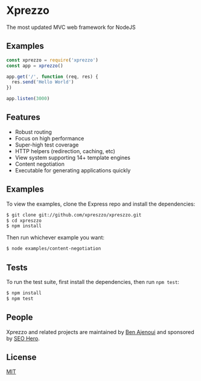 # Xprezzo

The most updated MVC web framework for NodeJS

## Examples

```js
const xprezzo = require('xprezzo')
const app = xprezzo()

app.get('/', function (req, res) {
  res.send('Hello World')
})

app.listen(3000)
```

## Features

  * Robust routing
  * Focus on high performance
  * Super-high test coverage
  * HTTP helpers (redirection, caching, etc)
  * View system supporting 14+ template engines
  * Content negotiation
  * Executable for generating applications quickly


## Examples

  To view the examples, clone the Express repo and install the dependencies:

```bash
$ git clone git://github.com/xpreszzo/xpreszzo.git
$ cd xpreszzo
$ npm install
```

  Then run whichever example you want:

```bash
$ node examples/content-negotiation
```

## Tests

  To run the test suite, first install the dependencies, then run `npm test`:

```bash
$ npm install
$ npm test
```

## People

Xprezzo and related projects are maintained by [Ben Ajenoui](mailto:info@seoher.io) and sponsored by [SEO Hero](https://www.seohero.io).


## License

  [MIT](LICENSE)
